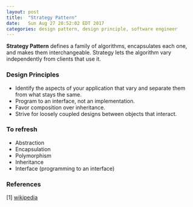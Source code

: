 ```yaml
---
layout: post
title:  "Strategy Pattern"
date:   Sun Aug 27 20:52:02 EDT 2017
categories: design pattern, design principle, software engineer
---
```

**Strategy Pattern** defines a family of algorithms, encapsulates each one, and makes them interchangeable. Strategy lets the algorithm vary independently from clients that use it.

### Design Principles
* Identify the aspects of your application that vary and separate them from what stays the same.
* Program to an interface, not an implementation.
* Favor composition over inheritance.
* Strive for loosely coupled designs between objects that interact.

### To refresh
* Abstraction
* Encapsulation
* Polymorphism
* Inheritance
* Interface (programming to an interface)

### References
[1] [wikipedia](https://en.wikipedia.org/wiki/Strategy_pattern)

